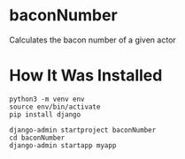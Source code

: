 # baconNumber
Calculates the bacon number of a given actor

# How It Was Installed
```
python3 -m venv env
source env/bin/activate
pip install django
```

```
django-admin startproject baconNumber
cd baconNumber
django-admin startapp myapp
```